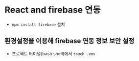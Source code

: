 # React and firebase 연동

- `npm install firebase` 설치

## 환경설정을 이용해 firebase 연동 정보 보안 설정

- 프로젝트 터미널(bash shell)에서 `touch .env`
